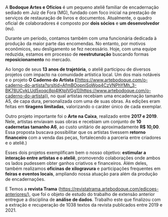 A **Bodoque Artes e Ofícios** é um pequeno ateliê familiar de encadernação sediado em Juiz de Fora (MG), fundado com foco inicial na prestação de serviços de restauração de livros e documentos. Atualmente, o quadro oficial de colaboradores é composto por **dois sócios** e **um desenvolvedor** (eu).

Durante um período, contamos também com uma funcionária dedicada à produção da maior parte das encomendas. No entanto, por motivos econômicos, seu desligamento se fez necessário. Hoje, com uma equipe reduzida, estamos em processo de **reestruturação** buscando formas **reposicionamento** no mercado.

Ao longo de seus **13 anos de trajetória**, o ateliê participou de diversos projetos com impacto na comunidade artística local. Um dos mais notáveis é o projeto **O Caderno do Artista (**[https://www.artebodoque.com/o-caderno-do-artista?srsltid=AfmBOopniSoWoq4CzVNPhYMh_3-BK78UCvkLUd5xoqc8pi4lKtpIVGg1](https://www.artebodoque.com/o-caderno-do-artista)), no qual artistas recebiam uma encadernação tamanho A5, de capa dura, personalizada com uma de suas obras. As edições eram feitas em **tiragens limitadas**, valorizando o caráter único de cada exemplar.

Outro projeto importante foi o **Arte na Caixa**, realizado entre **2017 e 2019**. Nele, artistas enviavam suas obras e recebiam um conjunto de **10 cadernetas tamanho A6**, ao custo unitário de aproximadamente **R$ 10,00**. Essa proposta buscava possibilitar que os artistas tivessem **retorno financeiro** com a venda das peças, fortalecendo a parceria entre criadores e o ateliê.)

Esses dois projetos exemplificam bem o nosso objetivo: **estimular a interação entre artistas e o ateliê**, promovendo colaborações onde ambos os lados pudessem obter ganhos criativos e financeiros. Além deles, também realizamos **oficinas de xilogravura** e participações frequentes em **feiras e eventos locais**, ampliando nossa atuação para além da produção de encadernações.

E Temos a **revista Trama** ([https://revistatrama.artebodoque.com/edicoes-anteriores/)](https://revistatrama.artebodoque.com/edicoes-anteriores/\)), que foi o objeto de estudo do trabalho de extensão anterior entregue a disciplina de __análise de dados__. Trabalho este que finalizou com a extração e recuperação de 1038 textos da revista publicados entre 2019 e 2021.